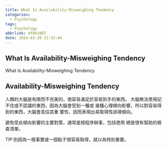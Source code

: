 ```yaml
---
title: What Is Availability-Misweighing Tendency
categories:
  - Psychology
tags:
  - Psychology
abbrlink: 4fbb1087
date: 2024-03-20 23:32:44
---
```

What Is Availability-Misweighing Tendency
-----------------------------------------------------------------------------------------------
<!--more-->
What Is Availability-Misweighing Tendency

Availability-Misweighing Tendency
-----------------------------------------------------------------------------------------------
人類的大腦是有限而不完美的，很容易滿足於容易到手的東西。
大腦無法使用記不住或不認識的東西，因為大腦會受到一種或
幾種心理傾向影響，所以對容易得到的東西，大腦會高估其重
要性，因而表現出易取得性誤導傾向。

避免受此傾向影響的主要對策，通常是按程序辦事，包括使用
總是很有幫助的檢查清單。

TIP:別因為一樣事實或一個點子很容易取得，就以為特別重要。